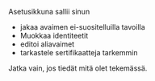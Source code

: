 [//]: # (NOTE: Please put every sentence in its own line, Transifex puts every line in its own translation field!)

Asetusikkuna sallii sinun
* jakaa avaimen ei-suositelluilla tavoilla
* Muokkaa identiteetit
* editoi aliavaimet
* tarkastele sertifikaatteja tarkemmin

Jatka vain, jos tiedät mitä olet tekemässä.